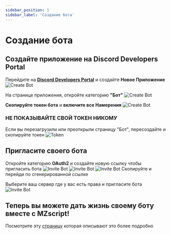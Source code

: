 ```yaml
---
sidebar_position: 1
sidebar_label: 'Создание бота'
---
```


# Создание бота

## Создайте приложение на Discord Developers Portal

Перейдите на **[Discord Developers Portal](https://discord.com/developers/applications/)** и создайте **Новое Приложение**
![Create Bot](../../../src/img/guides/createbot.png)

На странице приложения, откройте категорию **"Бот"**
![Create Bot](../../../src/img/guides/createbot2.png)

**Скопируйте токен бота** и **включите все Намерения**
![Create Bot](../../../src/img/guides/createbot3.png)

### НЕ ПОКАЗЫВАЙТЕ СВОЙ ТОКЕН НИКОМУ
Если вы перезагрузили или преоткрыли страницу "Бот", пересоздайте и скопируйте токен 
![Token](../../../src/img/guides/token.png)

## Пригласите своего бота

Откройте категорию **OAuth2** и создайте новую ссылку чтобы пригласить бота
![Invite Bot](../../../src/img/guides/invitebot.png)
![Invite Bot](../../../src/img/guides/invitebot2.png)
![Invite Bot](../../../src/img/guides/invitebot3.png)
Скопируйте и перейди по сгенерированной ссылке

Выберите ваш сервер где у вас есть права и пригласите бота
![Invite Bot](../../../src/img/guides/invitebot4.png)

## Теперь вы можете дать жизнь своему боту вместе с MZscript!
Посмотрите эту [страницу](/create_bot2) которая описывают это более подробно
